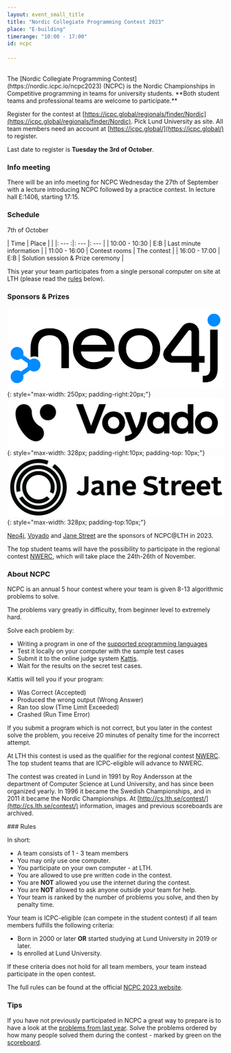 ```yaml
---
layout: event_small_title
title: "Nordic Collegiate Programming Contest 2023"
place: "E-building"
timerange: "10:00 - 17:00"
id: ncpc

---
```


<br />
The [Nordic Collegiate Programming Contest](https://nordic.icpc.io/ncpc2023) (NCPC) is the Nordic Championships in Competitive programming in teams for university students. **Both student teams and professional teams are welcome to participate.**

Register for the contest at [https://icpc.global/regionals/finder/Nordic](https://icpc.global/regionals/finder/Nordic). Pick Lund University as site. All team members need an account at [https://icpc.global/](https://icpc.global/) to register.

Last date to register is **Tuesday the 3rd of October**.

### Info meeting
There will be an info meeting for NCPC Wednesday the 27th of September with a lecture introducing NCPC followed by a practice contest. In lecture hall E:1406, starting 17:15.

### Schedule

7th of October

<style>
td, th {padding: 5px;}
</style>


| Time  | Place | |
|: ---  :|: --- |: --- |
| 10:00 - 10:30 | E:B | Last minute information |
| 11:00 - 16:00 | Contest rooms | The contest |
| 16:00 - 17:00 | E:B | Solution session & Prize ceremony |

This year your team participates from a single personal computer on site at LTH (please read the [rules](#rules) below).


### Sponsors & Prizes
![Neo4j logo](/assets/images/2022/Neo4j-logo_color.png){: style="max-width: 250px; padding-right:20px;"}
![Voyado logo](/assets/images/2023/voyado-logo-black.png){: style="max-width: 328px; padding-right:10px; padding-top: 10px;"}
![Jane Street logo](/assets/images/2023/jane-street-logo.png){: style="max-width: 328px; padding-top:10px;"}

[Neo4j](https://neo4j.com/), [Voyado](https://voyado.com/) and [Jane Street](https://www.janestreet.com/) are the sponsors of NCPC@LTH in 2023.

The top student teams will have the possibility to participate in the regional contest [NWERC](https://www.nwerc.eu), which will take place the 24th-26th of November.

<a name="about" />

### About NCPC

NCPC is an annual 5 hour contest where your team is given 8-13 algorithmic problems to solve.

The problems vary greatly in difficulty, from beginner level to extremely hard.

Solve each problem by:
- Writing a program in one of the [supported programming languages](https://open.kattis.com/help)
- Test it locally on your computer with the sample test cases
- Submit it to the online judge system [Kattis](https://open.kattis.com).
- Wait for the results on the secret test cases.

Kattis will tell you if your program:
- Was Correct (Accepted)
- Produced the wrong output (Wrong Answer)
- Ran too slow (Time Limit Exceeded)
- Crashed (Run Time Error)

If you submit a program which is not correct, but you later in the contest solve the problem, you receive 20 minutes of penalty time for the incorrect attempt.

At LTH this contest is used as the qualifier for the regional contest [NWERC](https://www.nwerc.eu). The top student teams that are ICPC-eligible will advance to NWERC.

The contest was created in Lund in 1991 by Roy Andersson at the department of Computer Science at Lund University, and has since been organized yearly. In 1996 it became the Swedish Championships, and in 2011 it became the Nordic Championships. At [http://cs.lth.se/contest/](http://cs.lth.se/contest/) information, images and previous scoreboards are archived.

<a name="rules" />
### Rules

In short:

- A team consists of 1 - 3 team members
- You may only use one computer.
- You participate on your own computer - at LTH.
- You are allowed to use pre written code in the contest.
- You are **NOT** allowed you use the internet during the contest.
- You are **NOT** allowed to ask anyone outside your team for help.
- Your team is ranked by the number of problems you solve, and then by penalty time.

Your team is ICPC-eligible (can compete in the student contest) if all team members fulfills the following criteria:
- Born in 2000 or later **OR** started studying at Lund University in 2019 or later.
- Is enrolled at Lund University.

If these criteria does not hold for all team members, your team instead participate in the open contest.

The full rules can be found at the official [NCPC 2023 website](https://nordic.icpc.io/ncpc2023/compete#rules).

### Tips

If you have not previously participated in NCPC a great way to prepare is to have a look at the [problems from last year](https://ncpc22.kattis.com/problems). Solve the problems ordered by how many people solved them during the contest - marked by green on the [scoreboard](https://ncpc22.kattis.com/standings).